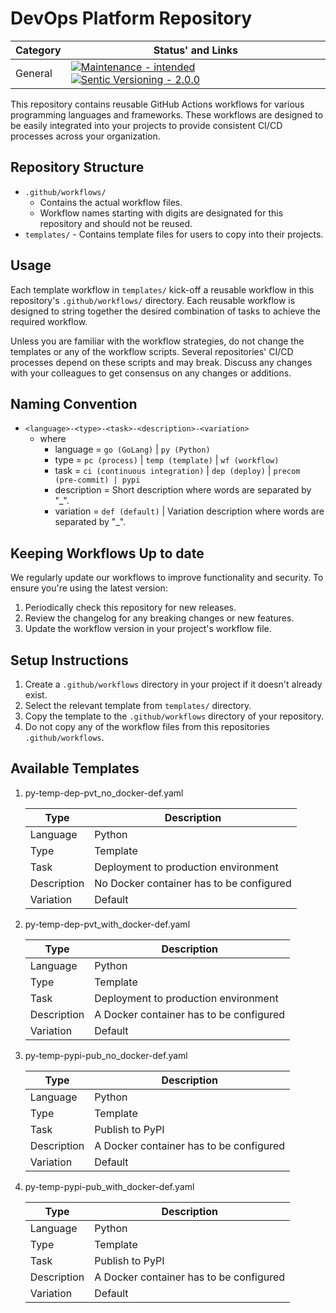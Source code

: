 # DevOps Platform Repository

| **Category** | **Status' and Links**                                                                                      |
| ------------ | ---------------------------------------------------------------------------------------------------------- |
| General      | [![][general_maintenance_y_img]][general_maintenance_y_lnk] [![][general_semver_pic]][general_semver_link] |

This repository contains reusable GitHub Actions workflows for various programming languages and frameworks. These
workflows are designed to be easily integrated into your projects to provide consistent CI/CD processes across your
organization.

## Repository Structure

- `.github/workflows/`
  - Contains the actual workflow files.
  - Workflow names starting with digits are designated for this repository and should not be reused.
- `templates/` - Contains template files for users to copy into their projects.

## Usage

Each template workflow in `templates/` kick-off a reusable workflow in this repository's
`.github/workflows/` directory.
Each reusable workflow is designed to string together the desired combination of
tasks to achieve the required workflow.

Unless you are familiar with the workflow strategies, do not change the templates
or any of the workflow scripts.
Several repositories' CI/CD processes depend on these scripts and may break.
Discuss any changes with your colleagues to get consensus on any changes or additions.

## Naming Convention

- `<language>-<type>-<task>-<description>-<variation>`
  - where
    - language = `go (GoLang)` | `py (Python)`
    - type = `pc (process)` | `temp (template)` | `wf (workflow)`
    - task = `ci (continuous integration)` | `dep (deploy)` | `precom (pre-commit) | pypi`
    - description = Short description where words are separated by "\_".
    - variation = `def (default)` | Variation description where words are separated by "\_".

## Keeping Workflows Up to date

We regularly update our workflows to improve functionality and security. To ensure you're using the latest version:

1. Periodically check this repository for new releases.
1. Review the changelog for any breaking changes or new features.
1. Update the workflow version in your project's workflow file.

## Setup Instructions

1. Create a `.github/workflows` directory in your project if it doesn't already exist.
1. Select the relevant template from `templates/` directory.
1. Copy the template to the `.github/workflows` directory of your repository.
1. Do not copy any of the workflow files from this repositories `.github/workflows`.

## Available Templates

1. py-temp-dep-pvt_no_docker-def.yaml

   | Type        | Description                              |
   | ----------- | ---------------------------------------- |
   | Language    | Python                                   |
   | Type        | Template                                 |
   | Task        | Deployment to production environment     |
   | Description | No Docker container has to be configured |
   | Variation   | Default                                  |

1. py-temp-dep-pvt_with_docker-def.yaml

   | Type        | Description                             |
   | ----------- | --------------------------------------- |
   | Language    | Python                                  |
   | Type        | Template                                |
   | Task        | Deployment to production environment    |
   | Description | A Docker container has to be configured |
   | Variation   | Default                                 |

1. py-temp-pypi-pub_no_docker-def.yaml

   | Type        | Description                             |
   | ----------- | --------------------------------------- |
   | Language    | Python                                  |
   | Type        | Template                                |
   | Task        | Publish to PyPI                         |
   | Description | A Docker container has to be configured |
   | Variation   | Default                                 |

1. py-temp-pypi-pub_with_docker-def.yaml

   | Type        | Description                             |
   | ----------- | --------------------------------------- |
   | Language    | Python                                  |
   | Type        | Template                                |
   | Task        | Publish to PyPI                         |
   | Description | A Docker container has to be configured |
   | Variation   | Default                                 |

[general_maintenance_y_img]: https://img.shields.io/badge/Maintenance%20Intended-%E2%9C%94-green.svg?style=flat-square "Maintenance - intended"
[general_maintenance_y_lnk]: http://unmaintained.tech/ "Maintenance - intended"
[general_semver_link]: https://semver.org/ "Sentic Versioning - 2.0.0"
[general_semver_pic]: https://img.shields.io/badge/Semantic%20Versioning-2.0.0-brightgreen.svg?style=flat-square "Sentic Versioning - 2.0.0"
